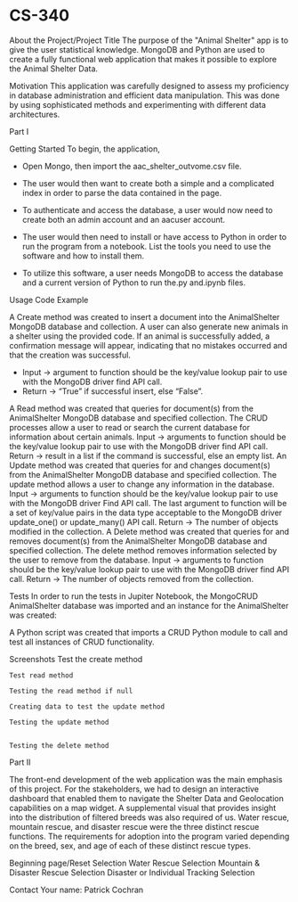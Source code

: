 # CS-340
About the Project/Project Title
The purpose of the "Animal Shelter" app is to give the user statistical knowledge. MongoDB and Python are used to create a fully functional web application that makes it possible to explore the Animal Shelter Data.

Motivation
This application was carefully designed to assess my proficiency in database administration and efficient data manipulation. This was done by using sophisticated methods and experimenting with different data architectures.

Part I

Getting Started
To begin, the application, 

-	Open Mongo, then import the aac_shelter_outvome.csv file.
 
-	The user would then want to create both a simple and a complicated index in order to parse the data contained in the page.
 
 
-	To authenticate and access the database, a user would now need to create both an admin account and an aacuser account.
 
 
-	The user would then need to install or have access to Python in order to run the program from a notebook.
List the tools you need to use the software and how to install them.
-	To utilize this software, a user needs MongoDB to access the database and a current version of Python to run the.py and.ipynb files.

Usage
Code Example

A Create method was created to insert a document into the AnimalShelter MongoDB database and collection. A user can also generate new animals in a shelter using the provided code. If an animal is successfully added, a confirmation message will appear, indicating that no mistakes occurred and that the creation was successful.
-	Input -> argument to function should be the key/value lookup pair to use with the MongoDB driver find API call.
-	Return -> “True” if successful insert, else “False”.
 
A Read method was created that queries for document(s) from the AnimalShelter MongoDB database and specified collection. The CRUD processes allow a user to read or search the current database for information about certain animals.
Input -> arguments to function should be the key/value lookup pair to use with the MongoDB driver find API call.
Return -> result in a list if the command is successful, else an empty list.
 An Update method was created that queries for and changes document(s) from the AnimalShelter MongoDB database and specified collection. The update method allows a user to change any information in the database.
Input -> arguments to function should be the key/value lookup pair to use with the MongoDB driver Find API call. The last argument to function will be a set of key/value pairs in the data type acceptable to the MongoDB driver update_one() or update_many() API call.
Return -> The number of objects modified in the collection.
 A Delete method was created that queries for and removes document(s) from the AnimalShelter MongoDB database and specified collection. The delete method removes information selected by the user to remove from the database.
Input -> arguments to function should be the key/value lookup pair to use with the MongoDB driver find API call.
Return -> The number of objects removed from the collection.
 

Tests
In order to run the tests in Jupiter Notebook, the MongoCRUD AnimalShelter database was imported and an instance for the AnimalShelter was created:
 
 
A Python script was created that imports a CRUD Python module to call and test all instances of CRUD functionality.

Screenshots
	Test the create method
 
	Test read method
 
	Testing the read method if null
 
	Creating data to test the update method
 
	Testing the update method

 
	Testing the delete method

 












Part II

The front-end development of the web application was the main emphasis of this project. For the stakeholders, we had to design an interactive dashboard that enabled them to navigate the Shelter Data and Geolocation capabilities on a map widget. A supplemental visual that provides insight into the distribution of filtered breeds was also required of us. Water rescue, mountain rescue, and disaster rescue were the three distinct rescue functions. The requirements for adoption into the program varied depending on the breed, sex, and age of each of these distinct rescue types.


                 
Beginning page/Reset Selection 
Water Rescue Selection 
Mountain & Disaster Rescue Selection 
Disaster or Individual Tracking Selection 

Contact
Your name: Patrick Cochran

